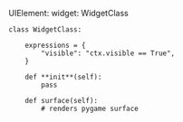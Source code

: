 UIElement:
widget: WidgetClass

    class WidgetClass:

        expressions = {
            "visible": "ctx.visible == True",
        }

        def **init**(self):
            pass

        def surface(self):
            # renders pygame surface
